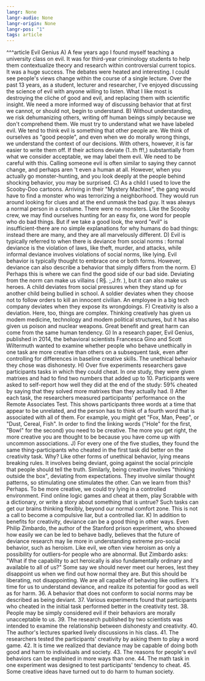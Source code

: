 ```yaml
---
langr: None
langr-audio: None
langr-origin: None
langr-pos: "1"
tags: article
---
```


^^^article
Evil Genius
A) A few years ago I found myself teaching a university class on evil. It was for third-year criminology students to help them contextualize theory and research within controversial current topics. It was a huge success. The debates were heated and interesting. I could see people's views change within the course of a single lecture. Over the past 13 years, as a student, lecturer and researcher, I've enjoyed discussing the science of evil with anyone willing to listen. What I like most is destroying the cliche of good and evil, and replacing them with scientific insight. We need a more informed way of discussing behavior that at first we cannot, or should not, begin to understand.
B) Without understanding, we risk dehumanizing others, writing off human beings simply because we don't comprehend them. We must try to understand what we have labeled evil. We tend to think evil is something that other people are. We think of ourselves as "good people", and even when we do morally wrong things, we understand the context of our decisions. With others, however, it is far easier to write them off. If their actions deviate (1..th ff!,) substantially from what we consider acceptable, we may label them evil. We need to be careful with this. Calling someone evil is often similar to saying they cannot change, and perhaps aren 't even a human at all. However, when you actually go monster-hunting, and you look deeply at the people behind shocking behavior, you may be surprised. 
C) As a child I used to love the Scooby-Doo cartoons. Arriving in their "Mystery Machine", the gang would have to find a monster who was terrorizing a neighborhood. They would run around looking for clues and at the end unmask the bad guy. It was always a normal person in a costume. There were no monsters. Like the Scooby crew, we may find ourselves hunting for an easy fix, one word for people who do bad things. But if we take a good look, the word "evil" is insufficient-there are no simple explanations for why humans do bad things: instead there are many, and they are all marvelously different. 
D) Evil is typically referred to when there is deviance from social norms : formal deviance is the violation of laws, like theft, murder, and attacks, while informal deviance involves violations of social norms, like lying. Evil behavior is typically thought to embrace one or both forms. However, deviance can also describe a behavior that simply differs from the norm. 
E) Perhaps this is where we can find the good side of our bad side. Deviating from the norm can make us villains ( R§. ;,J:fr. ), but it can also make us heroes. A child deviates from social pressures when they stand up for another child being bullied in school. A soldier deviates when they choose not to follow orders to kill an innocent civilian. An employee in a big tech company deviates when they expose its wrongdoings. 
F) Creativity is also a deviation. Here, too, things are complex. Thinking creatively has given us modem medicine, technology and modem political structures, but it has also given us poison and nuclear weapons. Great benefit and great harm can come from the same human tendency. 
G) In a research paper, Evil Genius, published in 2014, the behavioral scientists Francesca Gino and Scott Wiltermuth wanted to examine whether people who behave unethically in one task are more creative than others on a subsequent task, even after controlling for differences in baseline creative skills. The unethical behavior they chose was dishonesty.
H) Over five experiments researchers gave participants tasks in which they could cheat. In one study, they were given matrixes and had to find two numbers that added up to 10. Participants were asked to self-report how well they did at the end of the study: 59% cheated by saying that they solved more matrixes than they actually had.
I) After each task, the researchers measured participants' performance on the Remote Associates Test. This shows participants three words at a time that appear to be unrelated, and the person has to think of a fourth word that is associated with all of them. For example, you might get "Fox, Man, Peep", or "Dust, Cereal, Fish". In order to find the linking words ("Hole" for the first, "Bowl" for the second) you need to be creative. The more you get right, the more creative you are thought to be because you have come up with uncommon associations.
J) For every one of the five studies, they found the same thing-participants who cheated in the first task did better on the creativity task. Why? Like other forms of unethical behavior, lying means breaking rules. It involves being deviant, going against the social principle that people should tell the truth. Similarly, being creative involves "thinking outside the box", deviating from expectations. They involve similar thought patterns, so stimulating one stimulates the other. Can we learn from this? Perhaps. To be more creative, we could try lying in a controlled environment. Find online logic games and cheat at them, play Scrabble with a dictionary, or write a story about something that is untrue? Such tasks can get our brains thinking flexibly, beyond our normal comfort zone. This is not a call to become a compulsive liar, but a controlled liar.
K) In addition to benefits for creativity, deviance can be a good thing in other ways. Even Philip Zimbardo, the author of the Stanford prison experiment, who showed how easily we can be led to behave badly, believes that the future of deviance research may lie more in understanding extreme pro-social behavior, such as heroism. Like evil, we often view heroism as only a possibility for outliers-for people who are abnormal. But Zimbardo asks: "What if the capability to act heroically is also fundamentally ordinary and available to all of us?" Some say we should never meet our heroes, lest they disappoint us when we find out how normal they are. But this should be liberating, not disappointing. We are all capable of behaving like outliers. It's time for us to understand deviance, and realize its potential for good as well as for harm. 
36. A behavior that does not conform to social norms may be described as being deviant. 
37. Various experiments found that participants who cheated in the initial task performed better in the creativity test. 
38. People may be simply considered evil if their behaviors are morally unacceptable to us. 
39. The research published by two scientists was intended to examine the relationship between dishonesty and creativity. 
40. The author's lectures sparked lively discussions in his class.
41. The researchers tested the participants' creativity by asking them to play a word game. 
42. It is time we realized that deviance may be capable of doing both good and harm to individuals and society. 
43. The reasons for people's evil behaviors can be explained in more ways than one. 
44. The math task in one experiment was designed to test participants' tendency to cheat. 
45. Some creative ideas have turned out to do harm to human society.
